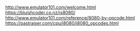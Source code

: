 http://www.emulator101.com/welcome.html
https://bluishcoder.co.nz/js8080/
http://www.emulator101.com/reference/8080-by-opcode.html
https://pastraiser.com/cpu/i8080/i8080_opcodes.html
